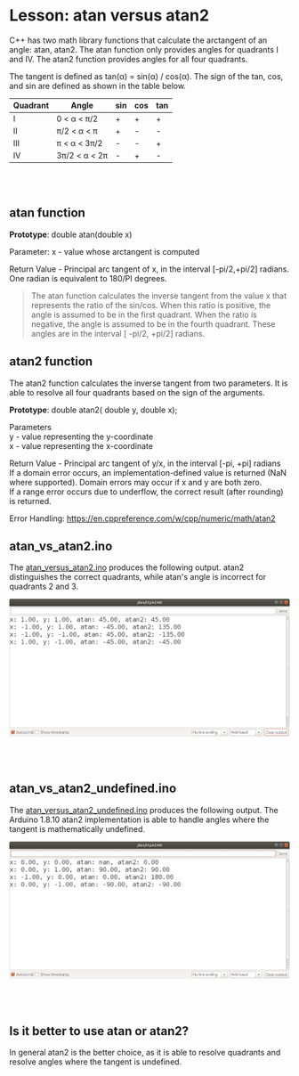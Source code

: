 # Lesson: atan versus atan2

C++ has two math library functions that calculate the arctangent of an angle: atan, atan2. The atan function only provides angles for quadrants I and IV. The atan2 function provides angles for all four quadrants.

The tangent is defined as tan(&alpha;) = sin(&alpha;) / cos(&alpha;). The sign of the tan, cos, and sin are defined as shown in the table below.

| Quadrant | Angle | sin | cos | tan |
| --- | --- | --- | --- | --- |
| I   |  0 < &alpha; < &pi;/2       | + | + | + |
| II  |  &pi;/2 < &alpha; < &pi;    | + | - | - |
| III |  &pi; < &alpha; < 3&pi;/2   | - | - | + |
| IV  |  3&pi;/2 < &alpha; < 2&pi;  | - | + | - |
<br>
<br>

## atan function

**Prototype**: double atan(double x)

Parameter: x - value whose arctangent is computed <br>

Return Value - Principal arc tangent of x, in the interval [-pi/2,+pi/2] radians.
One radian is equivalent to 180/PI degrees.

> The atan function calculates the inverse tangent from the value x that represents the ratio of the sin/cos. When this ratio is positive, the angle is assumed to be in the first quadrant. When the ratio is negative, the angle is assumed to be in the fourth quadrant. These angles are in the interval [ -pi/2, +pi/2] radians.


## atan2 function

The atan2 function calculates the inverse tangent from two parameters. It is able to resolve all four quadrants based on the sign of the arguments.

**Prototype**: double atan2( double y, double x);

Parameters<br>
y - value representing the y-coordinate <br>
x - value representing the x-coordinate <br>

Return Value - Principal arc tangent of y/x, in the interval [-pi, +pi] radians<br>
If a domain error occurs, an implementation-defined value is returned (NaN where supported). Domain errors may occur if x and y are both zero. <br>
If a range error occurs due to underflow, the correct result (after rounding) is returned. <br>

Error Handling: https://en.cppreference.com/w/cpp/numeric/math/atan2
<br>

## atan_vs_atan2.ino

The [atan_versus_atan2.ino](./atan_versus_atan2/atan_vs_atan2.ino) produces the following output. atan2 distinguishes the correct quadrants, while atan's angle is incorrect for quadrants 2 and 3.

![atan versus atan 2](./images/atanvsatan245.png "atan versus atan2 quadrant resolution")

<br>
<br>

## atan_vs_atan2_undefined.ino

The [atan_versus_atan2_undefined.ino](./atan_vs_atan2_undefined/atan_vs_atan2_undefined.ino) produces the following output. The Arduino 1.8.10 atan2 implementation is able to handle angles where the tangent is mathematically undefined.



![atan versus atan 2 undefined](./images/atanvsatan2undefined.png "atan versus atan2 undefined")

<br>
<br>

## Is it better to use atan or atan2?

In general atan2 is the better choice, as it is able to resolve quadrants and resolve angles where the tangent is undefined. 






